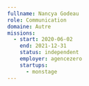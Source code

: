 ```yaml
---
fullname: Nancya Godeau
role: Communication
domaine: Autre
missions:
  - start: 2020-06-02
    end: 2021-12-31
    status: independent
    employer: agencezero
    startups:
      - monstage
---
```

